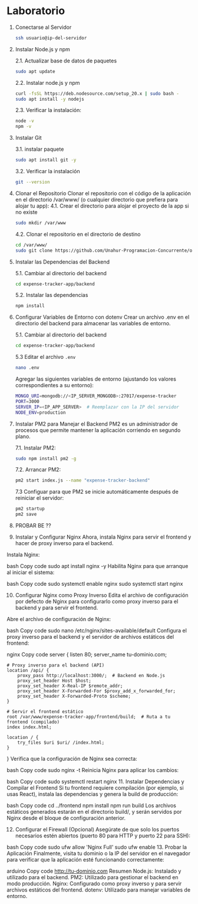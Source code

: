 # Laboratorio

1. Conectarse al Servidor
   
   ```bash
   ssh usuario@ip-del-servidor
   ```

2. Instalar Node.js y npm

    2.1. Actualizar base de datos de paquetes
    ```bash
    sudo apt update
    ```

    2.2. Instalar node.js y npm
    ```bash
    curl -fsSL https://deb.nodesource.com/setup_20.x | sudo bash -
    sudo apt install -y nodejs
    ```
    2.3. Verificar la instalación:
    ```bash
    node -v
    npm -v
    ````

3. Instalar Git

    3.1. instalar paquete
    ```bash
    sudo apt install git -y
    ```
    3.2. Verificar la instalación
    ```bash
    git --version
    ```
4. Clonar el Repositorio
Clonar el repositorio con el código de la aplicación en el directorio /var/www/ (o cualquier directorio que prefiera para alojar tu app):
    4.1. Crear el directorio para alojar el proyecto de la app si no existe
    ```bash
    sudo mkdir /var/www
    ```
    4.2. Clonar el repositorio en el directorio de destino
    ```bash
    cd /var/www/
    sudo git clone https://github.com/Unahur-Programacion-Concurrente/operaciones-HA.git expense-tracker-app
    ```
5. Instalar las Dependencias del Backend

    5.1. Cambiar al directorio del backend
    ```bash
    cd expense-tracker-app/backend
    ```
    5.2. Instalar las dependencias
    ```bash
    npm install
    ```
6. Configurar Variables de Entorno con dotenv
Crear un archivo .env en el directorio del backend para almacenar las variables de entorno.

    5.1. Cambiar al directorio del backend
    ```bash
    cd expense-tracker-app/backend
    ```
    5.3 Editar el archivo ```.env```
    ```bash
    nano .env
    ````
    Agregar las siguientes variables de entorno (ajustando los valores correspondientes a su entorno):
    ```bash
    MONGO_URI=mongodb://<IP_SERVER_MONGODB>:27017/expense-tracker
    PORT=3000
    SERVER_IP=<IP_APP_SERVER>  # Reemplazar con la IP del servidor
    NODE_ENV=production
    ````

7. Instalar PM2 para Manejar el Backend
PM2 es un administrador de procesos que permite mantener la aplicación corriendo en segundo plano. 
    
    7.1. Instalar PM2:
    ```bash
    sudo npm install pm2 -g
    ```
    7.2. Arrancar PM2:
    ```bash
    pm2 start index.js --name "expense-tracker-backend"
    ```

    7.3 Configuar para que PM2 se inicie automáticamente después de reiniciar el servidor:
    ```bash
    pm2 startup
    pm2 save
    ```

8. PROBAR BE ??

9. Instalar y Configurar Nginx
Ahora, instala Nginx para servir el frontend y hacer de proxy inverso para el backend.

Instala Nginx:

bash
Copy code
sudo apt install nginx -y
Habilita Nginx para que arranque al iniciar el sistema:

bash
Copy code
sudo systemctl enable nginx
sudo systemctl start nginx

10. Configurar Nginx como Proxy Inverso
Edita el archivo de configuración por defecto de Nginx para configurarlo como proxy inverso para el backend y para servir el frontend.

Abre el archivo de configuración de Nginx:

bash
Copy code
sudo nano /etc/nginx/sites-available/default
Configura el proxy inverso para el backend y el servidor de archivos estáticos del frontend:

nginx
Copy code
server {
    listen 80;
    server_name tu-dominio.com;

    # Proxy inverso para el backend (API)
    location /api/ {
        proxy_pass http://localhost:3000/;  # Backend en Node.js
        proxy_set_header Host $host;
        proxy_set_header X-Real-IP $remote_addr;
        proxy_set_header X-Forwarded-For $proxy_add_x_forwarded_for;
        proxy_set_header X-Forwarded-Proto $scheme;
    }
    
    # Servir el frontend estático
    root /var/www/expense-tracker-app/frontend/build;  # Ruta a tu frontend (compilado)
    index index.html;
    
    location / {
        try_files $uri $uri/ /index.html;
    }

}
Verifica que la configuración de Nginx sea correcta:

bash
Copy code
sudo nginx -t
Reinicia Nginx para aplicar los cambios:

bash
Copy code
sudo systemctl restart nginx
11. Instalar Dependencias y Compilar el Frontend
Si tu frontend requiere compilación (por ejemplo, si usas React), instala las dependencias y genera la build de producción:

bash
Copy code
cd ../frontend
npm install
npm run build
Los archivos estáticos generados estarán en el directorio build/, y serán servidos por Nginx desde el bloque de configuración anterior.

12. Configurar el Firewall (Opcional)
    Asegúrate de que solo los puertos necesarios estén abiertos (puerto 80 para HTTP y puerto 22 para SSH):

bash
Copy code
sudo ufw allow 'Nginx Full'
sudo ufw enable
13. Probar la Aplicación
Finalmente, visita tu dominio o la IP del servidor en el navegador para verificar que la aplicación esté funcionando correctamente:

arduino
Copy code
http://tu-dominio.com
Resumen
Node.js: Instalado y utilizado para el backend.
PM2: Utilizado para gestionar el backend en modo producción.
Nginx: Configurado como proxy inverso y para servir archivos estáticos del frontend.
dotenv: Utilizado para manejar variables de entorno.

